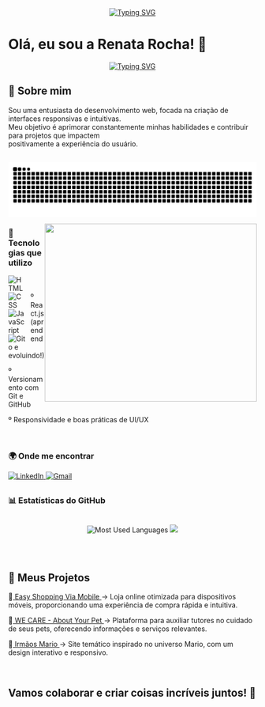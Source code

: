 <div align="center">
  <a href="https://git.io/typing-svg">
    <img src="https://readme-typing-svg.demolab.com?font=Fira+Code&weight=500&size=22&pause=1000&color=FF00F6&center=true&vCenter=true&random=false&width=524&lines=%E2%8A%B9+Welcome+to+my+profile!+%CB%99%E1%B5%95%CB%99+%E2%8A%B9+" alt="Typing SVG">
  </a>
</div>

# Olá, eu sou a Renata Rocha! 👋


<div align="center">
  <a href="https://git.io/typing-svg">
    <img src="https://readme-typing-svg.demolab.com?font=Fira+Code&weight=500&size=22&pause=1000&color=00ff09&center=true&vCenter=true&random=false&width=524&lines=Desenvolvedora+Front+End" alt="Typing SVG">
  </a>
</div>



<h2>🚀 Sobre mim</h2>


<p>Sou uma entusiasta do desenvolvimento web, focada na criação de interfaces responsivas e intuitivas.  <br>
Meu objetivo é aprimorar constantemente minhas habilidades e contribuir para projetos que impactem  <br>
positivamente a experiência do usuário. </p>
  

##

<picture align="center">
  <source media="(prefers-color-scheme: dark)" srcset="https://raw.githubusercontent.com/RenataARocha/RenataARocha/output/github-contribution-grid-snake-dark.svg">
  <source media="(prefers-color-scheme: light)" srcset="https://raw.githubusercontent.com/RenataARocha/RenataARocha/output/github-contribution-grid-snake-dark.svg">
  <img align="center" alt="github contribution grid snake animation" src="https://raw.githubusercontent.com/RenataARocha/RenataARocha/output/github-contribution-grid-snake.svg">
</picture>

<div

<img 
  align="right" 
    width="430px"
  height="360px"
  src="https://github.com/user-attachments/assets/bd46ff9d-fc1a-4767-9ae5-80b402da4ced">
 
</div>



### 🔧 Tecnologias que utilizo  <br/>

<img 
    align="left" 
    alt="HTML"
    title="HTML" 
    width="35px" 
    style="padding-right: 10px;" 
    src="https://cdn.jsdelivr.net/gh/devicons/devicon@latest/icons/html5/html5-original.svg" 
/>

<img 
    align="left" 
    alt="CSS" 
    title="CSS"
    width="35px" 
    style="padding-right: 10px;" 
    src="https://cdn.jsdelivr.net/gh/devicons/devicon@latest/icons/css3/css3-original.svg" 
/>

<img 
    align="left" 
    alt="JavaScript" 
    title="JavaScript"
    width="35px" 
    style="padding-right: 10px;" 
    src="https://cdn.jsdelivr.net/gh/devicons/devicon@latest/icons/javascript/javascript-original.svg" 
/>


<img 
    align="left" 
    alt="Git" 
    title="Git"
    width="35px" 
    style="padding-right: 10px;" 
    src="https://cdn.jsdelivr.net/gh/devicons/devicon@latest/icons/git/git-original.svg" 
/>
<br> <br>
º React.js (aprendendo e evoluindo!)

º Versionamento com Git e GitHub

º Responsividade e boas práticas de UI/UX


<br>


### 🌍 Onde me encontrar
<a href="https://www.linkedin.com/in/renata-alexandre-rocha/" target="_blank">
  <img src="https://img.icons8.com/color/48/000000/linkedin.png" alt="LinkedIn" height="40">
</a>


<a href="mailto:programadorawebrenatarocha@gmail.com">
  <img src="https://img.icons8.com/color/48/000000/gmail.png" alt="Gmail" height="40">
</a>




##


### 📊 Estatísticas do GitHub
<br/>

  <div style="text-align: center;" align="center">
    <td valign="top">
      <img src="https://github-readme-stats.vercel.app/api?username=RenataARocha&line_height=22&card_width=290&layout=compact&hide_title=false&count_private=true&langs_count=4&show_icons=true&title_color=FF00F6&hide=html,scss,less&bg_color=000&text_color=ffffff&border_radius=3&border_color=561760&count_private=true" alt="Most Used Languages"theme=radical">
      <img src="https://github-readme-stats.vercel.app/api/top-langs/?username=RenataARocha&layout=compact&title_color=FF00F6&bg_color=000&text_color=ffffff&border_radius=3&border_color=561760&count_private=true&langs_count=10">


</div>


##



<br>

<h2>📌 Meus Projetos</h2>

🔹<a href="https://github.com/RenataARocha/Projeto---Easy-Shopping-Via-mobile" > Easy Shopping Via Mobile </a> → Loja online otimizada para dispositivos móveis, proporcionando uma experiência de compra rápida e intuitiva.

🔹<a href="https://github.com/RenataARocha/Projeto---WE-CARE-About-Your-Pet" > WE CARE - About Your Pet </a> → Plataforma para auxiliar tutores no cuidado de seus pets, oferecendo informações e serviços relevantes.

🔹<a href="https://github.com/RenataARocha/Projeto-Irm-os-Mario" > Irmãos Mario </a> → Site temático inspirado no universo Mario, com um design interativo e responsivo.
 <br>

 <br>


 <h2>Vamos colaborar e criar coisas incríveis juntos! 🚀</h2>


 

